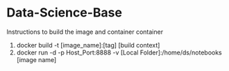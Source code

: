 # Data-Science-Base
Instructions to build the image and container container


1. docker build -t [image_name]:[tag] [build context]
2. docker run -d -p Host_Port:8888 -v [Local Folder]:/home/ds/notebooks [image name]
